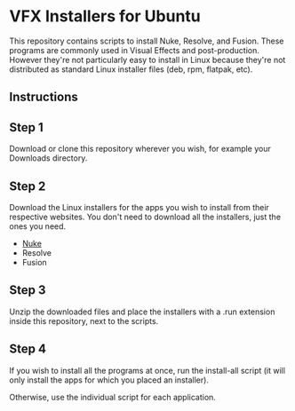 # VFX Installers for Ubuntu #

This repository contains scripts to install Nuke, Resolve, and Fusion. These programs are commonly used in Visual Effects and post-production. However they're not particularly easy to install in Linux because they're not distributed as standard Linux installer files (deb, rpm, flatpak, etc).

## Instructions ##

## Step 1 ##
Download or clone this repository wherever you wish, for example your Downloads directory.
## Step 2 ##
Download the Linux installers for the apps you wish to install from their respective websites. You don't need to download all the installers, just the ones you need.
- [Nuke](https://www.foundry.com/products/nuke/download)
- Resolve
- Fusion
## Step 3 ##
Unzip the downloaded files and place the installers with a .run extension inside this repository, next to the scripts.
## Step 4 ##
If you wish to install all the programs at once, run the install-all script (it will only install the apps for which you placed an installer). 

Otherwise, use the individual script for each application.
